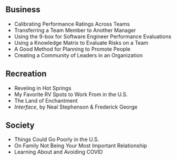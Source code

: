 
## Business

 * Calibrating Performance Ratings Across Teams
 * Transferring a Team Member to Another Manager
 * Using the 9-box for Software Engineer Performance Evaluations
 * Using a Knowledge Matrix to Evaluate Risks on a Team
 * A Good Method for Planning to Promote People
 * Creating a Community of Leaders in an Organization

## Recreation

 * Reveling in Hot Springs
 * My Favorite RV Spots to Work From in the U.S.
 * The Land of Enchantment
 * _Interface_, by Neal Stephenson & Frederick George

## Society

 * Things Could Go Poorly in the U.S.
 * On Family Not Being Your Most Important Relationship
 * Learning About and Avoiding COVID
